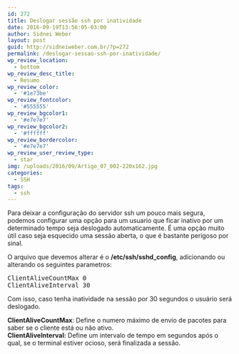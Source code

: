 ```yaml
---
id: 272
title: Deslogar sessão ssh por inatividade
date: 2016-09-19T13:56:05-03:00
author: Sidnei Weber
layout: post
guid: http://sidneiweber.com.br/?p=272
permalink: /deslogar-sessao-ssh-por-inatividade/
wp_review_location:
  - bottom
wp_review_desc_title:
  - Resumo
wp_review_color:
  - '#1e73be'
wp_review_fontcolor:
  - '#555555'
wp_review_bgcolor1:
  - '#e7e7e7'
wp_review_bgcolor2:
  - '#ffffff'
wp_review_bordercolor:
  - '#e7e7e7'
wp_review_user_review_type:
  - star
img: /uploads/2016/09/Artigo_07_002-220x162.jpg
categories:
  - SSH
tags:
  - ssh
---
```

Para deixar a configuração do servidor ssh um pouco mais segura, podemos configurar uma opção para um usuario que ficar inativo por um determinado tempo seja deslogado automaticamente. É uma opção muito útil caso seja esquecido uma sessão aberta, o que é bastante perigoso por sinal.

O arquivo que devemos alterar é o **/etc/ssh/sshd_config**, adicionando ou alterando os seguintes parametros:

<pre class="lang:sh decode:true ">ClientAliveCountMax 0
ClientAliveInterval 30</pre>

Com isso, caso tenha inatividade na sessão por 30 segundos o usuário será deslogado.

**ClientAliveCountMax**: Define o numero máximo de envio de pacotes para saber se o cliente está ou não ativo.  
**ClientAliveInterval:** Define um intervalo de tempo em segundos após o qual, se o terminal estiver ocioso, será finalizada a sessão.